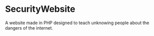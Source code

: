 # SecurityWebsite
A website made in PHP designed to teach unknowing people about the dangers of the internet.
